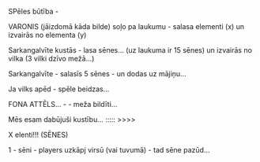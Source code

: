 


SPēles būtība -  


VARONIS (jāizdomā kāda bilde) soļo pa laukumu - salasa elementi (x) un izvairās no elementa (y)


Sarkangalvīte kustās - lasa sēnes... (uz laukuma ir 15 sēnes) un izvairās no vilka (3 vilki dzīvo mežā...)

Sarkangalvīte - salasīs 5 sēnes - un dodas uz mājiņu... 

Ja vilks apēd - spēle beidzas... 
 
FONA ATTĒLS... - - meža bildīti... 

Mēs esam dabūjuši kustību... ::::: >>>>

X elenti!!! (SĒNES)

1 - sēni - players uzkāpj virsū (vai tuvumā) - tad sēne pazūd...
